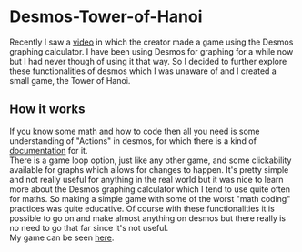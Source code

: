 # Desmos-Tower-of-Hanoi
Recently I saw a [video](https://www.youtube.com/watch?v=36hoyq2xZY4) in which the creator made a game using the Desmos graphing calculator. I have been using Desmos for graphing for a while now but I had never though of using it that way. So I decided to further explore these functionalities of desmos which I was unaware of and I created a small game, the Tower of Hanoi.

## How it works
If you know some math and how to code then all you need is some understanding of "Actions" in desmos, for which there is a kind of [documentation](https://help.desmos.com/hc/en-us/articles/4407725009165-Actions#h_01FB2RRQ5ZHN6Q66WWWK545SGY) for it.
<br>
There is a game loop option, just like any other game, and some clickability available for graphs which allows for changes to happen. It's pretty simple and not really useful for anything in the real world but it was nice to learn more about the Desmos graphing calculator which I tend to use quite often for maths. So making a simple game with some of the worst "math coding" practices was quite educative. Of course with these functionalities it is possible to go on and make almost anything on desmos but there really is no need to go that far since it's not useful.
<br>
My game can be seen [here](https://www.desmos.com/calculator/njvqiyfasy).
